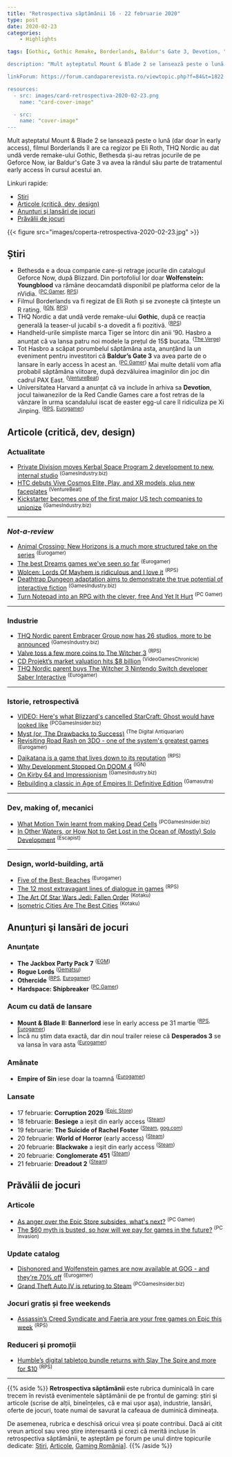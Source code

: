 ```yaml
---
title: "Retrospectiva săptămânii 16 - 22 februarie 2020"
type: post
date: 2020-02-23
categories:
    - Highlights

tags: [Gothic, Gothic Remake, Borderlands, Baldur's Gate 3, Devotion, "Mount & Blade: Bannerlord", Myst, Dead Cells, Empire of Sin, The Suicide of Rachel Foster, Desperados 3, World of Horror, Besiege, "Corruption 2029", Blackwake, Conglomerate 451, Dreadout 2, Starcraft Ghost, Daikatana, Kerbal Space Program 2, Animal Crossing, Dreams, "Wolcen: Lords of Mayhem"]

description: "Mult așteptatul Mount & Blade 2 se lansează peste o lună (dar doar în early access), THQ Nordic au dat undă verde remake-ului Gothic, Bethesda și-au retras jocurile de pe Geforce Now, iar Baldur's Gate 3 va avea la rândul său parte de tratamentul early access în acest an."

linkForum: https://forum.candaparerevista.ro/viewtopic.php?f=84&t=1822

resources:
  - src: images/card-retrospectiva-2020-02-23.png
    name: "card-cover-image"

  - src:
    name: "cover-image"
---
```


Mult așteptatul Mount & Blade 2 se lansează peste o lună (dar doar în early access), filmul Borderlands îl are ca regizor pe Eli Roth, THQ Nordic au dat undă verde remake-ului Gothic, Bethesda și-au retras jocurile de pe Geforce Now, iar Baldur's Gate 3 va avea la rândul său parte de tratamentul early access în cursul acestui an.

Linkuri rapide:

* [Știri](#știri)
* [Articole (critică, dev, design)](#articole-critică-dev-design)
* [Anunţuri şi lansări de jocuri](#anunțuri-şi-lansări-de-jocuri)
* [Prăvălii de jocuri](#prăvălii-de-jocuri)

{{< figure  src="images/coperta-retrospectiva-2020-02-23.jpg" >}}

## Știri

* Bethesda e a doua companie care-și retrage jocurile din catalogul Geforce Now, după Blizzard. Din portofoliul lor doar **Wolfenstein: Youngblood** va rămâne deocamdată disponibil pe platforma celor de la nVidia. <sup>([PC Gamer](https://www.pcgamer.com/bethesda-softworks-games-have-been-removed-from-geforce-now/), [RPS](https://www.rockpapershotgun.com/2020/02/22/bethesda-remove-all-but-one-of-their-games-from-geforce-now/))</sup>
* Filmul Borderlands va fi regizat de Eli Roth și se zvonește că țintește un R rating. <sup>([IGN](https://www.ign.com/articles/borderlands-movie-in-production-directed-by-eli-roth), [RPS](https://www.rockpapershotgun.com/2020/02/20/it-looks-like-hostel-director-eli-roth-will-be-making-the-borderlands-film/))</sup>
* THQ Nordic a dat undă verde remake-ului **Gothic**, după ce reacția generală la teaser-ul jucabil s-a dovedit a fi pozitivă. <sup>([RPS](https://www.rockpapershotgun.com/2020/02/19/gothic-remake-is-going-ahead-following-a-positive-response-to-the-public-prototype/))</sup>
* Handheld-urile simpliste marca Tiger se întorc din anii ‘90. Hasbro a anunțat că va lansa patru noi modele la prețul de 15$ bucata. <sup>([The Verge](https://www.theverge.com/2020/2/19/21136607/hasbro-tiger-electronics-lcd-handheld-games-xmen-sonic-transformers))</sup>
* Tot Hasbro a scăpat porumbelul săptămâna asta, anunțând la un eveniment pentru investitori că **Baldur’s Gate 3** va avea parte de o lansare în early access în acest an. <sup>([PC Gamer](https://www.pcgamer.com/baldurs-gate-3-is-coming-to-early-access-this-year/))</sup> Mai multe detalii vom afla probabil săptămâna viitoare, după dezvăluirea imaginilor din joc din cadrul PAX East. <sup>([VentureBeat](https://venturebeat.com/2020/02/18/baldurs-gate-3-will-show-off-gameplay-for-the-first-time-at-pax-east/))</sup>
* Universitatea Harvard a anunțat că va include în arhiva sa **Devotion**, jocul taiwanezilor de la Red Candle Games care a fost retras de la vânzare în urma scandalului iscat de easter egg-ul care îl ridiculiza pe Xi Jinping. <sup>([RPS](https://www.rockpapershotgun.com/2020/02/22/devotions-short-lived-horror-will-be-preserved-at-harvard-university/), [Eurogamer](https://www.eurogamer.net/articles/2020-02-22-a-year-after-it-was-pulled-from-steam-taiwanese-horror-game-devotion-preserved-at-harvard-university))</sup>


## Articole (critică, dev, design)

### Actualitate
* [Private Division moves Kerbal Space Program 2 development to new, internal studio](https://www.gamesindustry.biz/articles/2020-02-20-private-division-to-move-kerbal-space-program-2-development-to-new-internal-studio) <sup>(GamesIndustry.biz)</sup>
* [HTC debuts Vive Cosmos Elite, Play, and XR models, plus new faceplates](https://venturebeat.com/2020/02/20/htc-debuts-vive-cosmos-elite-play-and-xr-models-plus-new-faceplates/) <sup>(VentureBeat)</sup>
* [Kickstarter becomes one of the first major US tech companies to unionize](https://www.gamesindustry.biz/articles/2020-02-18-kickstarter-becomes-one-of-the-first-major-us-tech-companies-to-unionize) <sup>(GamesIndustry.biz)</sup>

---

### _Not-a-review_
* [Animal Crossing: New Horizons is a much more structured take on the series](https://www.eurogamer.net/articles/2020-02-20-animal-crossing-new-horizons-is-a-much-more-structured-take-on-the-series) <sup>(Eurogamer)</sup>
* [The best Dreams games we've seen so far](https://www.eurogamer.net/articles/2020-02-19-best-dreams-games) <sup>(Eurogamer)</sup>
* [Wolcen: Lords Of Mayhem is ridiculous and I love it](https://www.rockpapershotgun.com/2020/02/19/wolcen-lords-of-mayhem-is-ridiculous-and-i-love-it/) <sup>(RPS)</sup>
* [Deathtrap Dungeon adaptation aims to demonstrate the true potential of interactive fiction](https://www.gamesindustry.biz/articles/2020-02-20-deathtrap-dungeon-adaptation-aims-to-demonstrate-the-true-potential-of-interactive-fiction) <sup>(GamesIndustry.biz)</sup>
* [Turn Notepad into an RPG with the clever, free And Yet It Hurt](https://www.pcgamer.com/turn-notepad-into-an-rpg-with-the-clever-free-and-yet-it-hurt/) <sup>(PC Gamer)</sup>

---

### Industrie
* [THQ Nordic parent Embracer Group now has 26 studios, more to be announced](https://www.gamesindustry.biz/articles/2020-02-19-thq-nordic-parent-embracer-group-now-has-26-studios-more-to-be-announced) <sup>(GamesIndustry.biz)</sup>
* [Valve toss a few more coins to The Witcher 3](https://www.rockpapershotgun.com/2020/02/21/valve-toss-a-few-more-coins-to-the-witcher-3/) <sup>(RPS)</sup>
* [CD Projekt’s market valuation hits $8 billion](https://www.videogameschronicle.com/news/cd-projekts-market-valuation-hits-8-billion/) <sup>(VideoGamesChronicle)</sup>
* [THQ Nordic parent buys The Witcher 3 Nintendo Switch developer Saber Interactive](https://www.eurogamer.net/articles/2020-02-19-thq-nordic-parent-buys-the-witcher-3-nintendo-switch-developer-saber-interactive) <sup>(Eurogamer)</sup>

---

### Istorie, retrospectivă
* [VIDEO: Here&#039;s what Blizzard&#039;s cancelled StarCraft: Ghost would have looked like](https://www.pcgamesinsider.biz/news/70516/video-heres-what-blizzards-cancelled-starcraft-ghost-would-have-looked-like/) <sup>(PCGamesInsider.biz)</sup>
* [Myst (or, The Drawbacks to Success)](https://www.filfre.net/2020/02/myst-or-the-drawbacks-to-success/) <sup>(The Digital Antiquarian)</sup>
* [Revisiting Road Rash on 3DO - one of the system's greatest games](https://www.eurogamer.net/articles/digitalfoundry-retro-2020-road-rash-3do-black-dog-3do-rgb-mod) <sup>(Eurogamer)</sup>
* [Daikatana is a game that lives down to its reputation](https://www.rockpapershotgun.com/2020/02/17/daikatana-is-a-game-that-lives-down-to-its-reputation/) <sup>(RPS)</sup>
* [Why Development Stopped On DOOM 4](https://www.ign.com/articles/why-development-stopped-on-doom-4-ign-unfiltered) <sup>(IGN)</sup>
* [On Kirby 64 and Impressionism](https://www.gamesindustry.biz/articles/2020-02-20-on-kirby-64-and-impressionism) <sup>(GamesIndustry.biz)</sup>
* [Rebuilding a classic in  Age of Empires II: Definitive Edition](https://www.gamasutra.com/view/news/358215/Rebuilding_a_classic_in_Age_of_Empires_II_Definitive_Edition.php) <sup>(Gamasutra)</sup>

---

### Dev, making of, mecanici
* [What Motion Twin learnt from making Dead Cells](https://www.pcgamesinsider.biz/industry-icon/69669/what-motion-twin-learnt-from-making-dead-cells/) <sup>(PCGamesInsider.biz)</sup>
* [In Other Waters, or How Not to Get Lost in the Ocean of (Mostly) Solo Development](https://www.escapistmagazine.com/v2/in-other-waters-or-how-not-to-get-lost-in-the-ocean-of-mostly-solo-development) <sup>(Escapist)</sup>

---

### Design, world-building, artă
* [Five of the Best: Beaches](https://www.eurogamer.net/articles/2020-02-21-five-of-the-best-beaches) <sup>(Eurogamer)</sup>
* [The 12 most extravagant lines of dialogue in games](https://www.rockpapershotgun.com/2020/02/21/the-12-most-extravagant-lines-of-dialogue-in-games/) <sup>(RPS)</sup>
* [The Art Of Star Wars Jedi: Fallen Order](https://kotaku.com/the-art-of-star-wars-jedi-fallen-order-1841800360) <sup>(Kotaku)</sup>
* [Isometric Cities Are The Best Cities](https://kotaku.com/isometric-cities-are-the-best-cities-1841777876) <sup>(Kotaku)</sup>

## Anunțuri şi lansări de jocuri

### Anunţate
* **The Jackbox Party Pack 7** <sup>([EGM](https://egmnow.com/the-jackbox-party-pack-7-announced/))</sup>
* **Rogue Lords** <sup>([Gematsu](https://www.gematsu.com/2020/02/roguelike-game-rogue-lords-announced-for-ps4-xbox-one-switch-and-pc))</sup>
* **Othercide** <sup>([RPS](https://www.rockpapershotgun.com/2020/02/21/horror-tactical-rpg-othercide-is-coming-this-summer/), [Eurogamer](https://www.eurogamer.net/articles/2020-02-21-stylish-turn-based-tactical-horror-rpg-othercide-shows-off-its-monsters-in-new-trailer))</sup>
* **Hardspace: Shipbreaker** <sup>([PC Gamer](https://www.pcgamer.com/cut-derelict-spaceships-into-spare-parts-in-hardspace-shipbreaker/))</sup>

### Acum cu dată de lansare
* **Mount & Blade II: Bannerlord** iese în early access pe 31 martie <sup>([RPS](https://www.rockpapershotgun.com/2020/02/20/mount-blade-2-rides-into-early-access-on-march-31/), [Eurogamer](https://www.eurogamer.net/articles/2020-02-20-mount-and-blade-2-musters-early-access-release-date))</sup>
* Încă nu știm data exactă, dar din noul trailer reiese că **Desperados 3** se va lansa în vara asta <sup>([Eurogamer](https://www.eurogamer.net/articles/2020-02-19-tactical-wild-west-stealth-sequel-desperados-3-now-due-this-summer))</sup>

### Amânate
* **Empire of Sin** iese doar la toamnă <sup>([Eurogamer](https://www.eurogamer.net/articles/2020-02-18-romeros-mobster-management-sim-empire-of-sin-gets-a-delay))</sup>


### Lansate
* 17 februarie: **Corruption 2029** <sup>([Epic Store](https://www.epicgames.com/store/en-US/product/corruption-2029/home))</sup>
* 18 februarie: **Besiege** a ieșit din early access <sup>([Steam](https://store.steampowered.com/app/346010/Besiege/))</sup>
* 19 februarie: **The Suicide of Rachel Foster** <sup>([Steam](https://store.steampowered.com/app/1057750/The_Suicide_of_Rachel_Foster/), [gog.com](https://www.gog.com/game/the_suicide_of_rachel_foster))</sup>
* 20 februarie: **World of Horror** (early access) <sup>([Steam](https://store.steampowered.com/app/913740/WORLD_OF_HORROR/))</sup>
* 20 februarie: **Blackwake** a ieșit din early access <sup>([Steam](https://store.steampowered.com/app/420290/Blackwake/))</sup>
* 20 februarie: **Conglomerate 451** <sup>([Steam](https://store.steampowered.com/app/1022710/Conglomerate_451/))</sup>
* 21 februarie: **Dreadout 2** <sup>([Steam](https://store.steampowered.com/app/945710/DreadOut_2/))</sup>



## Prăvălii de jocuri

### Articole
* [As anger over the Epic Store subsides, what's next?](https://www.pcgamer.com/as-anger-over-the-epic-store-subsides-whats-next/) <sup>(PC Gamer)</sup>
* [The $60 myth is busted, so how will we pay for games in the future?](https://www.pcinvasion.com/the-60-myth-how-will-we-pay-future/) <sup>(PC Invasion)</sup>

### Update catalog
* [Dishonored and Wolfenstein games are now available at GOG - and they're 70% off](https://www.eurogamer.net/articles/2020-02-18-dishonored-and-wolfenstein-games-are-now-available-at-gog-and-theyre-70-percent-off) <sup>(Eurogamer)</sup>
* [Grand Theft Auto IV is returing to Steam](https://www.pcgamesinsider.biz/news/70534/grand-theft-auto-iv-is-returing-to-steam/) <sup>(PCGamesInsider.biz)</sup>

### Jocuri gratis și free weekends
* [Assassin&#8217;s Creed Syndicate and Faeria are your free games on Epic this week](https://www.rockpapershotgun.com/2020/02/21/assassins-creed-syndicate-and-faeria-are-your-free-games-on-epic-this-week/) <sup>(RPS)</sup>

### Reduceri și promoții
* [Humble&#8217;s digital tabletop bundle returns with Slay The Spire and more for $10](https://www.rockpapershotgun.com/2020/02/20/humble-bundle-digital-tabletop/) <sup>(RPS)</sup>

---

{{% aside %}}
**Retrospectiva săptămânii** este rubrica duminicală în care trecem în revistă evenimentele săptămânii de pe frontul de gaming: știri şi articole (scrise de alții, bineînțeles, că e mai ușor aşa), industrie, lansări, oferte de jocuri, toate numai de savurat la cafeaua de duminică dimineața.

De asemenea, rubrica e deschisă oricui vrea și poate contribui. Dacă ai citit vreun articol sau vreo știre interesantă și crezi că merită incluse în retrospectiva săptămânii, te așteptăm pe forum pe unul dintre topicurile dedicate: [Știri](https://forum.candaparerevista.ro/viewtopic.php?f=4&t=46), [Articole](https://forum.candaparerevista.ro/viewtopic.php?f=4&t=206), [Gaming România](https://forum.candaparerevista.ro/viewtopic.php?f=4&t=1622)].
{{% /aside %}}
